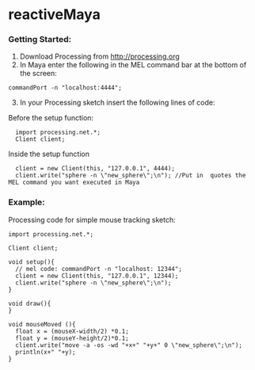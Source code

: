 # reactiveMaya

### Getting Started:
1. Download Processing from http://processing.org
2. In Maya enter the following in the MEL command bar at the bottom of the screen: 
```
commandPort -n "localhost:4444";
```
3. In your Processing sketch insert the following lines of code: 

  Before the setup function:
  ```
    import processing.net.*;
    Client client;
  ```
  Inside the setup function
  ```
    client = new Client(this, "127.0.0.1", 4444);
    client.write("sphere -n \"new_sphere\";\n"); //Put in  quotes the MEL command you want executed in Maya
  ```

### Example:
Processing code for simple mouse tracking sketch:
```
import processing.net.*;

Client client;

void setup(){
  // mel code: commandPort -n "localhost: 12344";
  client = new Client(this, "127.0.0.1", 12344);
  client.write("sphere -n \"new_sphere\";\n");
}

void draw(){
}

void mouseMoved (){
  float x = (mouseX-width/2) *0.1;
  float y = (mouseY-height/2)*0.1;
  client.write("move -a -os -wd "+x+" "+y+" 0 \"new_sphere\";\n");
  println(x+" "+y);
}
```

